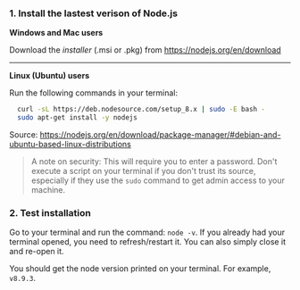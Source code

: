 ### 1. Install the lastest verison of Node.js

**Windows and Mac users**

Download the _installer_ (.msi or .pkg) from https://nodejs.org/en/download

---

**Linux (Ubuntu) users**

Run the following commands in your terminal:

```sh
  curl -sL https://deb.nodesource.com/setup_8.x | sudo -E bash -
  sudo apt-get install -y nodejs
```

Source: https://nodejs.org/en/download/package-manager/#debian-and-ubuntu-based-linux-distributions

> A note on security: This will require you to enter a password. Don't execute a script on your terminal if you don't trust its source, especially if they use the `sudo` command to get admin access to your machine.

### 2. Test installation

Go to your terminal and run the command: `node -v`. If you already had your terminal opened, you need to refresh/restart it. You can also simply close it and re-open it.

You should get the node version printed on your terminal. For example, `v8.9.3`.
